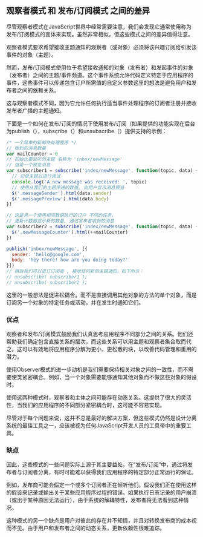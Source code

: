 ## 观察者模式 和 发布/订阅模式 之间的差异

尽管观察者模式在JavaScript世界中经常需要注意，我们会发现它通常使用称为发布/订阅模式的变体来实现。虽然非常相似，但这些模式之间的差异值得注意。

观察者模式要求希望接收主题通知的观察者（或对象）必须将该兴趣订阅给引发该事件的对象（主题）。

然而，发布/订阅模式使用位于希望接收通知的对象（发布者）和发起事件的对象（发布者）之间的主题/事件频道。这个事件系统允许代码定义特定于应用程序的事件，这些事件可以传递包含订户所需值的自定义参数这里的想法是避免用户和发布者之间的依赖关系。

这与观察者模式不同，因为它允许任何执行适当事件处理程序的订阅者注册并接​​收发布者广播的主题通知。

下面是一个如何在发布/订阅的情况下使用发布/订阅（如果提供的功能实现在后台为publish（），subscribe（）和unsubscribe（）提供支持的示例：

```js
/* 一个简单的新邮件处理程序 */
// 收到的消息数量
var mailCounter = 0
// 初始化要监听的主题 名称为 'inbox/newMessage'
// 渲染一个预览消息
var subscriber1 = subscribe('index/newMessage', function(topic, data) {
  // 记录主题以进行调试
  console.log('A new message was received: ', topic)
  // 使用从我们的主题传递的数据, 向用户显示消息预览
  $('.messageSender').html(data.sender)
  $('.messagePreview').html(data.body)
})

// 这是另一个使用相同数据执行的订户 不同的任务。
// 更新计数器显示新的数量, 通过发布者收到的消息
var subscriber2 = subscribe('index/newMessage', function(topic, data) {
  $('.newMessageCounter').html(++mailCounter)
})

publish('inbox/newMessage', [{
  sender: 'hello@google.com',
  body: 'hey there! how are you doing today?'
}])
// 稍后我们可以退订订阅者 , 接收任何新的主题通知，如下所示：
// unsubscribe( subscriber1 );
// unsubscribe( subscriber2 );
```

这里的一般想法是促进松耦合。而不是直接调用其他对象的方法的单个对象，而是订阅另一个对象的特定任务或活动，并在发生时通知它们。

### 优点

观察者和发布/订阅模式鼓励我们认真思考应用程序不同部分之间的关​​系。他们还帮助我们确定包含直接关系的层次，而这些关系可以用主题和观察者集合取而代之。这可以有效地将应用程序分解为更小，更松散的块，以改善代码管理和重用的潜力。

使用Observer模式的进一步动机是我们需要保持相关对象之间的一致性，而不需要使类紧密耦合。例如，当一个对象需要能够通知其他对象而不做这些对象的假设时。

使用这两种模式时，观察者和主体之间可能存在动态关系。这提供了很大的灵活性，当我们的应用程序的不同部分紧密耦合时，这可能不容易实现。

尽管对于每个问题来说，这并不总是最好的解决方案，但这些模式仍然是设计分离系统的最佳工具之一，应该被视为任何JavaScript开发人员的工具带中的重要工具。

### 缺点

因此，这些模式的一些问题实际上源于其主要益处。在“发布/订阅”中，通过将发布者与订阅者分离，有时可能难以获得我们应用程序的特定部分正常运行的保证。

例如，发布商可能会假定一个或多个订阅者正在倾听他们。假设我们正在使用这样的假设来记录或输出关于某些应用程序过程的错误。如果执行日志记录的用户崩溃（或出于某种原因无法运行），由于系统的解耦特性，发布者将无法看到这种情况。

这种模式的另一个缺点是用户对彼此的存在并不知情，并且对转换发布商的成本视而不见。由于用户和发布者之间的动态关系，更新依赖性很难追踪。
